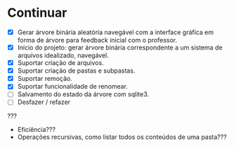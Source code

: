 
# Continuar

- [x] Gerar árvore binária aleatória navegável com a interface gráfica em forma de árvore para feedback inicial com o professor.
- [x] Início do projeto: gerar árvore binária correspondente a um sistema de arquivos idealizado, navegável.
- [x] Suportar criação de arquivos.
- [x] Suportar criação de pastas e subpastas.
- [x] Suportar remoção.
- [x] Suportar funcionalidade de renomear.
- [ ] Salvamento do estado da árvore com sqlite3.
- [ ] Desfazer / refazer

???

- Eficiência???
- Operações recursivas, como listar todos os conteúdos de uma pasta???